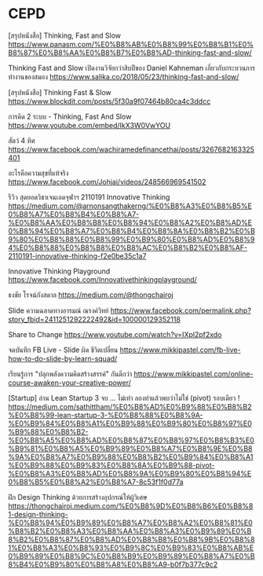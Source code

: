 # CEPD

[สรุปหนังสือ] Thinking, Fast and Slow 
https://www.panasm.com/%E0%B8%AB%E0%B8%99%E0%B8%B1%E0%B8%87%E0%B8%AA%E0%B8%B7%E0%B8%AD-thinking-fast-and-slow/

Thinking Fast and Slow เปิดงานวิจัยกว่าสิบปีของ Daniel Kahneman เกี่ยวกับกระบวนการทำงานของสมอง
https://www.salika.co/2018/05/23/thinking-fast-and-slow/

[สรุปหนังสือ] Thinking Fast & Slow
https://www.blockdit.com/posts/5f30a9f07464b80ca4c3ddcc

การคิด 2 ระบบ - Thinking, Fast And Slow 
https://www.youtube.com/embed/IkX3W0VwYOU

สัตว์ 4 ทิศ
https://www.facebook.com/wachiramedefinancethai/posts/3267682163325401

อะไรคือความสุขที่แท้จริง
https://www.facebook.com/Johjai/videos/248566969541502

รีวิว สุดยอดวิชาเจนเอดจุฬาฯ 2110191 Innovative Thinking
https://medium.com/@arnonsangthakerng/%E0%B8%A3%E0%B8%B5%E0%B8%A7%E0%B8%B4%E0%B8%A7-%E0%B8%AA%E0%B8%B8%E0%B8%94%E0%B8%A2%E0%B8%AD%E0%B8%94%E0%B8%A7%E0%B8%B4%E0%B8%8A%E0%B8%B2%E0%B9%80%E0%B8%88%E0%B8%99%E0%B9%80%E0%B8%AD%E0%B8%94%E0%B8%88%E0%B8%B8%E0%B8%AC%E0%B8%B2%E0%B8%AF-2110191-innovative-thinking-f2e0be35c1a7

Innovative Thinking Playground
https://www.facebook.com/Innovativethinkingplayground/

ธงชัย โรจน์กังสดาล
https://medium.com/@thongchairoj

Slide ความฉลาดทางอารมณ์ ณรงค์วิทย์
https://www.facebook.com/permalink.php?story_fbid=2411251292222492&id=100000129352118

Share to Change
https://www.youtube.com/watch?v=IXpl2pf2xdo

จดบันทึก FB Live - Slide ผิด ชีวิตเปลี่ยน
https://www.mikkipastel.com/fb-live-how-to-do-slide-by-learn-squad/

เรียนรู้การ "ปลุกพลังความคิดสร้างสรรค์" กันดีกว่า
https://www.mikkipastel.com/online-course-awaken-your-creative-power/

[Startup] อ่าน Lean Startup 3 จบ … ไม่เท่า ลองทำแล้วพบว่าไม่ใช่ (pivot) รอบเดียว !
https://medium.com/sathittham/%E0%B8%AD%E0%B9%88%E0%B8%B2%E0%B8%99-lean-startup-3-%E0%B8%88%E0%B8%9A-%E0%B9%84%E0%B8%A1%E0%B9%88%E0%B9%80%E0%B8%97%E0%B9%88%E0%B8%B2-%E0%B8%A5%E0%B8%AD%E0%B8%87%E0%B8%97%E0%B8%B3%E0%B9%81%E0%B8%A5%E0%B9%89%E0%B8%A7%E0%B8%9E%E0%B8%9A%E0%B8%A7%E0%B9%88%E0%B8%B2%E0%B9%84%E0%B8%A1%E0%B9%88%E0%B9%83%E0%B8%8A%E0%B9%88-pivot-%E0%B8%A3%E0%B8%AD%E0%B8%9A%E0%B9%80%E0%B8%94%E0%B8%B5%E0%B8%A2%E0%B8%A7-8c53f1f0d77a

ฝึก Design Thinking ด้วยการสร้างอุปกรณ์ให้ผู้วิเศษ
https://thongchairoj.medium.com/%E0%B8%9D%E0%B8%B6%E0%B8%81-design-thinking-%E0%B8%94%E0%B9%89%E0%B8%A7%E0%B8%A2%E0%B8%81%E0%B8%B2%E0%B8%A3%E0%B8%AA%E0%B8%A3%E0%B9%89%E0%B8%B2%E0%B8%87%E0%B8%AD%E0%B8%B8%E0%B8%9B%E0%B8%81%E0%B8%A3%E0%B8%93%E0%B9%8C%E0%B9%83%E0%B8%AB%E0%B9%89%E0%B8%9C%E0%B8%B9%E0%B9%89%E0%B8%A7%E0%B8%B4%E0%B9%80%E0%B8%A8%E0%B8%A9-b0f7b377c9c2





